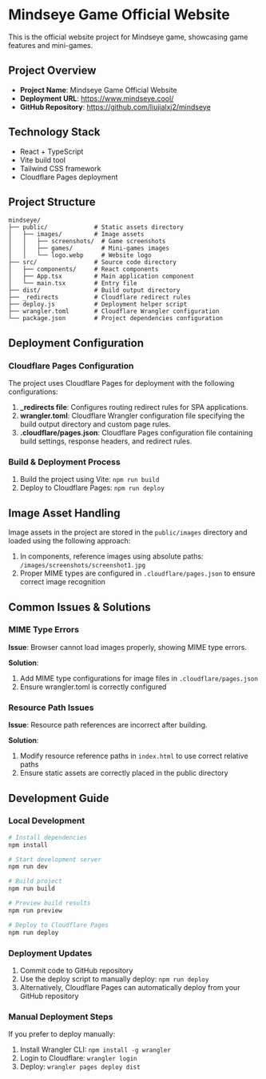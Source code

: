 # Mindseye Game Official Website

This is the official website project for Mindseye game, showcasing game features and mini-games.

## Project Overview

- **Project Name**: Mindseye Game Official Website
- **Deployment URL**: https://www.mindseye.cool/
- **GitHub Repository**: https://github.com/liujialxj2/mindseye

## Technology Stack

- React + TypeScript
- Vite build tool
- Tailwind CSS framework
- Cloudflare Pages deployment

## Project Structure

```
mindseye/
├── public/             # Static assets directory
│   ├── images/         # Image assets
│   │   ├── screenshots/  # Game screenshots
│   │   ├── games/        # Mini-games images
│   │   └── logo.webp     # Website logo
├── src/                # Source code directory
│   ├── components/     # React components
│   ├── App.tsx         # Main application component
│   └── main.tsx        # Entry file
├── dist/               # Build output directory
├── _redirects          # Cloudflare redirect rules
├── deploy.js           # Deployment helper script
├── wrangler.toml       # Cloudflare Wrangler configuration
└── package.json        # Project dependencies configuration
```

## Deployment Configuration

### Cloudflare Pages Configuration

The project uses Cloudflare Pages for deployment with the following configurations:

1. **_redirects file**: Configures routing redirect rules for SPA applications.
2. **wrangler.toml**: Cloudflare Wrangler configuration file specifying the build output directory and custom page rules.
3. **.cloudflare/pages.json**: Cloudflare Pages configuration file containing build settings, response headers, and redirect rules.

### Build & Deployment Process

1. Build the project using Vite: `npm run build`
2. Deploy to Cloudflare Pages: `npm run deploy`

## Image Asset Handling

Image assets in the project are stored in the `public/images` directory and loaded using the following approach:

1. In components, reference images using absolute paths: `/images/screenshots/screenshot1.jpg`
2. Proper MIME types are configured in `.cloudflare/pages.json` to ensure correct image recognition

## Common Issues & Solutions

### MIME Type Errors

**Issue**: Browser cannot load images properly, showing MIME type errors.

**Solution**:
1. Add MIME type configurations for image files in `.cloudflare/pages.json`
2. Ensure wrangler.toml is correctly configured

### Resource Path Issues

**Issue**: Resource path references are incorrect after building.

**Solution**:
1. Modify resource reference paths in `index.html` to use correct relative paths
2. Ensure static assets are correctly placed in the public directory

## Development Guide

### Local Development

```bash
# Install dependencies
npm install

# Start development server
npm run dev

# Build project
npm run build

# Preview build results
npm run preview

# Deploy to Cloudflare Pages
npm run deploy
```

### Deployment Updates

1. Commit code to GitHub repository
2. Use the deploy script to manually deploy: `npm run deploy`
3. Alternatively, Cloudflare Pages can automatically deploy from your GitHub repository

### Manual Deployment Steps

If you prefer to deploy manually:

1. Install Wrangler CLI: `npm install -g wrangler`
2. Login to Cloudflare: `wrangler login`
3. Deploy: `wrangler pages deploy dist`
